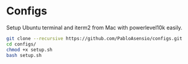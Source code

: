 # Configs

Setup Ubuntu terminal and iterm2 from Mac with powerlevel10k easily. 

```bash
git clone --recursive https://github.com/PabloAsensio/configs.git
cd configs/
chmod +x setup.sh 
bash setup.sh 
```
